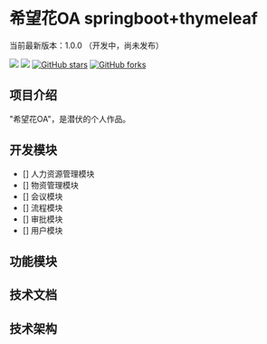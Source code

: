 # 希望花OA springboot+thymeleaf

当前最新版本：1.0.0 （开发中，尚未发布）

[![](https://img.shields.io/badge/Author-谢宇轩-orange.svg)]()
[![](https://img.shields.io/badge/version-1.0.0-brightgreen.svg)](https://github.com/xiejiabin1/sqfx-java)
[![GitHub stars](https://img.shields.io/github/stars/TuTouMaNongXYX/XwhOA.svg?style=social&label=Stars)](https://github.com/TuTouMaNongXYX/XwhOA)
[![GitHub forks](https://img.shields.io/github/forks/TuTouMaNongXYX/XwhOA.svg?style=social&label=Fork)](https://github.com/TuTouMaNongXYX/XwhOA)


## 项目介绍

"希望花OA"，是潜伏的个人作品。

## 开发模块

- [] 人力资源管理模块
- [] 物资管理模块
- [] 会议模块
- [] 流程模块
- [] 审批模块
- [] 用户模块

## 功能模块

## 技术文档

## 技术架构


